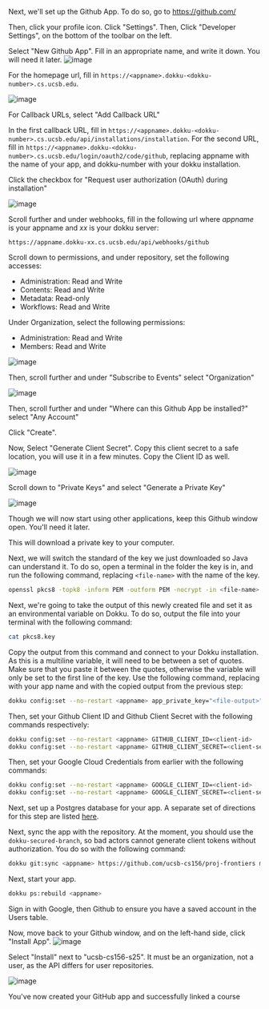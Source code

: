 Next, we'll set up the Github App. To do so, go to https://github.com/

Then, click your profile icon. Click "Settings". Then, Click "Developer Settings", on the bottom of the toolbar on the left.

Select "New Github App". Fill in an appropriate name, and write it down. You will need it later.
![image](https://github.com/user-attachments/assets/3d0fe501-318c-4907-a267-eff44f06f17a)


For the homepage url, fill in `https://<appname>.dokku-<dokku-number>.cs.ucsb.edu`.

![image](https://github.com/user-attachments/assets/c0e06e2a-2aad-4b3a-af55-46448ed571ee)



For Callback URLs, select "Add Callback URL"


In the first callback URL, fill in `https://<appname>.dokku-<dokku-number>.cs.ucsb.edu/api/installations/installation`. For the second URL, fill in `https://<appname>.dokku-<dokku-number>.cs.ucsb.edu/login/oauth2/code/github`, replacing appname with the name of your app, and dokku-number with your dokku installation.

Click the checkbox for "Request user authorization (OAuth) during installation"

![image](https://github.com/user-attachments/assets/05e47776-b71b-40fb-a247-f42f609fcd13)

Scroll further and under webhooks, fill in the following url where *appname* is your appname and *xx* is your dokku server:
```
https://appname.dokku-xx.cs.ucsb.edu/api/webhooks/github
```

Scroll down to permissions, and under repository, set the following accesses:
- Administration: Read and Write
- Contents: Read and Write
- Metadata: Read-only
- Workflows: Read and Write

Under Organization, select the following permissions:
- Administration: Read and Write
- Members: Read and Write


![image](https://github.com/user-attachments/assets/5ba94bdb-d4ce-4911-a80f-248e8e231a24)

Then, scroll further and under "Subscribe to Events" select "Organization"

![image](https://github.com/user-attachments/assets/65491ad0-ef2b-4542-891b-852365f2366b)


Then, scroll further and under "Where can this Github App be installed?" select "Any Account"

Click "Create".

Now, Select "Generate Client Secret". Copy this client secret to a safe location, you will use it in a few minutes. Copy the Client ID as well.

![image](https://github.com/user-attachments/assets/856cf882-b6f3-44a5-b70b-115531bb8cae)


Scroll down to "Private Keys" and select "Generate a Private Key"

![image](https://github.com/user-attachments/assets/7c2b958a-f912-4972-af63-9ff2c30339cd)


Though we will now start using other applications, keep this Github window open. You'll need it later.

This will download a private key to your computer.

Next, we will switch the standard of the key we just downloaded so Java can understand it.
To do so, open a terminal in the folder the key is in, and run the following command, replacing `<file-name>` with the name of the key.
```bash
openssl pkcs8 -topk8 -inform PEM -outform PEM -nocrypt -in <file-name> -out pkcs8.key
```

Next, we're going to take the output of this newly created file and set it as an environmental variable on Dokku. To do so, output the file into your terminal with the following command:
```bash
cat pkcs8.key
```

Copy the output from this command and connect to your Dokku installation. As this is a multiline variable, it will need to be between a set of quotes. Make sure that you paste it between the quotes, otherwise the variable will only be set to the first line of the key. Use the following command, replacing <appname> with your app name and <file-output> with the copied output from the previous step:
```bash
dokku config:set --no-restart <appname> app_private_key="<file-output>"
```

Then, set your Github Client ID and Github Client Secret with the following commands respectively:
```bash
dokku config:set --no-restart <appname> GITHUB_CLIENT_ID=<client-id>
dokku config:set --no-restart <appname> GITHUB_CLIENT_SECRET=<client-secret>
```

Then, set your Google Cloud Credentials from earlier with the following commands:
```bash
dokku config:set --no-restart <appname> GOOGLE_CLIENT_ID=<client-id>
dokku config:set --no-restart <appname> GOOGLE_CLIENT_SECRET=<client-secret>
```

Next, set up a Postgres database for your app. A separate set of directions for this step are listed [here](https://ucsb-cs156.github.io/topics/dokku/postgres_database.html#postgres-database---how-to-deploy-a-postgres-database).

Next, sync the app with the repository. At the moment, you should use the `dokku-secured-branch`, so bad actors cannot generate client tokens without authorization. You do so with the following command:
```bash
dokku git:sync <appname> https://github.com/ucsb-cs156/proj-frontiers main
```

Next, start your app.
```bash
dokku ps:rebuild <appname>
```

Sign in with Google, then Github to ensure you have a saved account in the Users table. 


Now, move back to your Github window, and on the left-hand side, click "Install App".
![image](https://github.com/user-attachments/assets/b61b180f-a905-4ff2-a4de-b5f423407eff)

Select "Install" next to "ucsb-cs156-s25". It must be an organization, not a user, as the API differs for user repositories.

![image](https://github.com/user-attachments/assets/f08c5c1a-efca-4b67-be2f-9c0120099752)

You've now created your GitHub app and successfully linked a course
